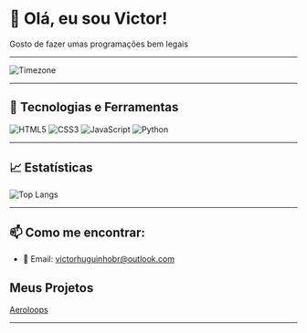 # 👋 Olá, eu sou Victor!

Gosto de fazer umas programações bem legais

---

![Timezone](https://img.shields.io/badge/Fuso_Horário-America/Sao__Paulo-0D1117?style=for-the-badge&logo=github&logoColor=white)

---

## 🧰 Tecnologias e Ferramentas

![HTML5](https://img.shields.io/badge/HTML5-E34F26?logo=html5&logoColor=fff&style=flat)
![CSS3](https://img.shields.io/badge/CSS3-1572B6?logo=css3&logoColor=fff&style=flat)
![JavaScript](https://img.shields.io/badge/JavaScript-F7DF1E?logo=javascript&logoColor=000&style=flat)
![Python](https://img.shields.io/badge/Python-3776AB?logo=python&logoColor=fff&style=flat)

---

## 📈 Estatísticas
![Top Langs](https://github-readme-stats.vercel.app/api/top-langs/?username=VictorHugo-dev&layout=compact&theme=github_dark)

---

## 📫 Como me encontrar:
- 💌 Email: victorhuguinhobr@outlook.com


## Meus Projetos
[Aeroloops](https://aeroloops.com.br/)

---
